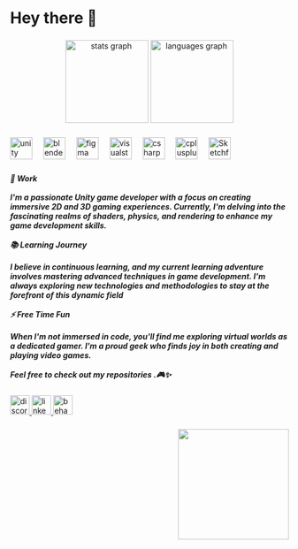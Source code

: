 <h1 align="left">Hey there 👋</h1>

###

<div align="center">
  <img src="https://github-readme-stats.vercel.app/api?username=M3go2&hide_title=false&hide_rank=false&show_icons=true&include_all_commits=true&count_private=true&disable_animations=false&theme=dracula&locale=en&hide_border=false" height="150" alt="stats graph"  />
  <img src="https://github-readme-stats.vercel.app/api/top-langs?username=M3go2&locale=en&hide_title=false&layout=compact&card_width=320&langs_count=5&theme=dracula&hide_border=false" height="150" alt="languages graph"  />
</div>

###

<div align="left">
  <img src="https://cdn.jsdelivr.net/gh/devicons/devicon/icons/unity/unity-original.svg" height="40" alt="unity logo"  />
  <img width="12" />
  <img src="https://cdn.jsdelivr.net/gh/devicons/devicon/icons/blender/blender-original.svg" height="40" alt="blender logo"  />
  <img width="12" />
  <img src="https://cdn.jsdelivr.net/gh/devicons/devicon/icons/figma/figma-original.svg" height="40" alt="figma logo"  />
  <img width="12" />
  <img src="https://cdn.jsdelivr.net/gh/devicons/devicon/icons/visualstudio/visualstudio-plain.svg" height="40" alt="visualstudio logo"  />
  <img width="12" />
  <img src="https://cdn.jsdelivr.net/gh/devicons/devicon/icons/csharp/csharp-original.svg" height="40" alt="csharp logo"  />
  <img width="12" />
  <img src="https://cdn.jsdelivr.net/gh/devicons/devicon/icons/cplusplus/cplusplus-original.svg" height="40" alt="cplusplus logo"  />
  <img width="12" />
 <a href="https://sketchfab.com/mego3g"><img src="https://static.sketchfab.com/static/builds/web/dist/static/assets/images/favicon/a81e1fd93fc053fed8a5f56640f886f8-v2.png"   
 height="40" alt="Sketchfab logo"></a>
  
</div>

###

<h5 align="left">🔭 Work<br><br>I'm a passionate Unity game developer with a focus on creating immersive 2D and 3D gaming experiences. Currently, I'm delving into the fascinating realms of shaders, physics, and rendering to enhance my game development skills.<br><br>📚 Learning Journey<br><br>I believe in continuous learning, and my current learning adventure involves mastering advanced techniques in game development. I'm always exploring new technologies and methodologies to stay at the forefront of this dynamic field<br><br>⚡ Free Time Fun<br><br>When I'm not immersed in code, you'll find me exploring virtual worlds as a dedicated gamer. I'm a proud geek who finds joy in both creating and playing video games.<br><br>Feel free to check out my repositories .🎮✨</h5>

###

<div align="left">
  <a href="discordapp.com/users/319319744576487434" target="_blank">
    <img src="https://img.shields.io/static/v1?message=Discord&logo=discord&label=&color=7289DA&logoColor=white&labelColor=&style=for-the-badge" height="35" alt="discord logo"  />
  </a>
  <a href="https://www.linkedin.com/in/mohamed-abdelmegid-0ba3b11a2/" target="_blank">
    <img src="https://img.shields.io/static/v1?message=LinkedIn&logo=linkedin&label=&color=0077B5&logoColor=white&labelColor=&style=for-the-badge" height="35" alt="linkedin logo"  />
  </a>
  <a href="https://www.behance.net/imfrag" target="_blank">
    <img src="https://img.shields.io/static/v1?message=Behance&logo=behance&label=&color=1769ff&logoColor=white&labelColor=&style=for-the-badge" height="35" alt="behance logo"  />
  </a>
</div>

###

<img align="right" height="200" src="https://gifdb.com/images/high/lofi-rooftop-study-night-chill-lqcvkej9ymld5zbv.gif"  />

###
